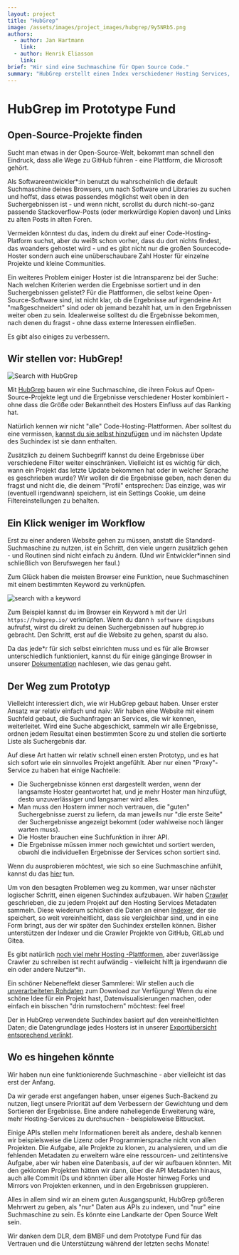 ```yaml
---
layout: project
title: "HubGrep"
image: /assets/images/project_images/hubgrep/9y5NRb5.png
authors:
  - author: Jan Hartmann
    link:
  - author: Henrik Eliasson
    link:
brief: "Wir sind eine Suchmaschine für Open Source Code."
summary: "HubGrep erstellt einen Index verschiedener Hosting Services, um eine Suchmaschine zur Verfügung zu stellen."
---
```


# HubGrep im Prototype Fund

## Open-Source-Projekte finden

Sucht man etwas in der Open-Source-Welt, bekommt man schnell den Eindruck, dass alle Wege zu GitHub führen - eine Plattform, die Microsoft gehört.

Als Softwareentwickler\*:in benutzt du wahrscheinlich die default Suchmaschine deines Browsers, um nach Software und Libraries zu suchen und hoffst, dass etwas passendes möglichst weit oben in den Suchergebnissen ist - und wenn nicht, scrollst du durch nicht-so-ganz passende Stackoverflow-Posts (oder merkwürdige Kopien davon) und Links zu alten Posts in alten Foren.

Vermeiden könntest du das, indem du direkt auf einer Code-Hosting-Platform suchst, aber du weißt schon vorher, dass du dort nichts findest, das woanders gehostet wird - und es gibt nicht nur die großen Sourcecode-Hoster sondern auch eine unüberschaubare Zahl Hoster für einzelne Projekte und kleine Communities.

Ein weiteres Problem einiger Hoster ist die Intransparenz bei der Suche: Nach welchen Kriterien werden die Ergebnisse sortiert und in den Suchergebnissen gelistet? Für die Plattformen, die selbst keine Open-Source-Software sind, ist nicht klar, ob die Ergebnisse auf irgendeine Art "maßgeschneidert" sind oder ob jemand bezahlt hat, um in den Ergebnissen weiter oben zu sein. Idealerweise solltest du die Ergebnisse bekommen, nach denen du fragst - ohne dass externe Interessen einfließen.

Es gibt also einiges zu verbessern.

## Wir stellen vor: HubGrep!

![Search with HubGrep](/assets/images/project_images/hubgrep/d0yy3ih.gif)

Mit [HubGrep](https://hubgrep.io/) bauen wir eine Suchmaschine, die ihren Fokus auf Open-Source-Projekte legt und die Ergebnisse verschiedener Hoster kombiniert - ohne dass die Größe oder Bekanntheit des Hosters Einfluss auf das Ranking hat.

Natürlich kennen wir nicht "alle" Code-Hosting-Plattformen. Aber solltest du eine vermissen, [kannst du sie selbst hinzufügen](https://hubgrep.io/add_instance/step_1) und im nächsten Update des Suchindex ist sie dann enthalten.

Zusätzlich zu deinem Suchbegriff kannst du deine Ergebnisse über verschiedene Filter weiter einschränken. Vielleicht ist es wichtig für dich, wann ein Projekt das letzte Update bekommen hat oder in welcher Sprache es geschrieben wurde? Wir wollen dir die Ergebnisse geben, nach denen du fragst und nicht die, die deinem "Profil" entsprechen: Das einzige, was wir (eventuell irgendwann) speichern, ist ein Settings Cookie, um deine Filtereinstellungen zu behalten.

## Ein Klick weniger im Workflow

Erst zu einer anderen Website gehen zu müssen, anstatt die Standard-Suchmaschine zu nutzen, ist ein Schritt, den viele ungern zusätzlich gehen - und Routinen sind nicht einfach zu ändern. (Und wir Entwickler\*innen sind schließlich von Berufswegen her faul.)

Zum Glück haben die meisten Browser eine Funktion, neue Suchmaschinen mit einem bestimmten Keyword zu verknüpfen.

![search with a keyword](/assets/images/project_images/hubgrep/oKDGzB5.gif)

Zum Beispiel kannst du im Browser ein Keyword `h` mit der Url `https://hubgrep.io/` verknüpfen. Wenn du dann `h software dingsbums` aufrufst, wirst du direkt zu deinen Suchergebnissen auf hubgrep.io gebracht. Den Schritt, erst auf die Website zu gehen, sparst du also.

Da das jede\*r für sich selbst einrichten muss und es für alle Browser unterschiedlich funktioniert, kannst du für einige gänginge Browser in unserer [Dokumentation](https://docs.hubgrep.io/en/latest/docs/hubgrep_search/usage/add_to_browser.html) nachlesen, wie das genau geht.

## Der Weg zum Prototyp

Vielleicht interessiert dich, wie wir HubGrep gebaut haben. Unser erster Ansatz war relativ einfach und naiv: Wir haben eine Website mit einem Suchfeld gebaut, die Suchanfragen an Services, die wir kennen, weiterleitet. Wird eine Suche abgeschickt, sammeln wir alle Ergebnisse, ordnen jedem Resultat einen bestimmten Score zu und stellen die sortierte Liste als Suchergebnis dar.

Auf diese Art hatten wir relativ schnell einen ersten Prototyp, und es hat sich sofort wie ein sinnvolles Projekt angefühlt. Aber nur einen "Proxy"-Service zu haben hat einige Nachteile:

- Die Suchergebnisse können erst dargestellt werden, wenn der langsamste Hoster geantwortet hat, und je mehr Hoster man hinzufügt, desto unzuverlässiger und langsamer wird alles.
- Man muss den Hostern immer noch vertrauen, die "guten" Suchergebnisse zuerst zu liefern, da man jeweils nur "die erste Seite" der Suchergebnisse angezeigt bekommt (oder wahlweise noch länger warten muss).
- Die Hoster brauchen eine Suchfunktion in ihrer API.
- Die Ergebnisse müssen immer noch gewichtet und sortiert werden, obwohl die individuellen Ergebnisse der Services schon sortiert sind.

Wenn du ausprobieren möchtest, wie sich so eine Suchmaschine anfühlt, kannst du das [hier](https://meta.hubgrep.io/) tun.

Um von den besagten Problemen weg zu kommen, war unser nächster logischer Schritt, einen eigenen Suchindex aufzubauen. Wir haben [Crawler](https://github.com/HubGrep/hubgrep_crawlers) geschrieben, die zu jedem Projekt auf den Hosting Services Metadaten sammeln. Diese wiederum schicken die Daten an einen [Indexer](https://github.com/HubGrep/hubgrep_indexer), der sie speichert, so weit vereinheitlicht, dass sie vergleichbar sind, und in eine Form bringt, aus der wir später den Suchindex erstellen können. Bisher unterstützen der Indexer und die Crawler Projekte von GitHub, GitLab und Gitea.

Es gibt natürlich [noch viel mehr Hosting -Plattformen](<https://en.wikipedia.org/wiki/Forge_(software)>), aber zuverlässige Crawler zu schreiben ist recht aufwändig - vielleicht hilft ja irgendwann die ein oder andere Nutzer\*in.

Ein schöner Nebeneffekt dieser Sammlerei: Wir stellen auch die [unverarbeiteten Rohdaten](https://indexer.hubgrep.io/) zum Download zur Verfügung! Wenn du eine schöne Idee für ein Projekt hast, Datenvisualisierungen machen, oder einfach ein bisschen "drin rumstochern" möchtest: feel free!

Der in HubGrep verwendete Suchindex basiert auf den vereinheitlichten Daten; die Datengrundlage jedes Hosters ist in unserer [Exportübersicht entsprechend verlinkt](https://hubgrep.io/hosters).

## Wo es hingehen könnte

Wir haben nun eine funktionierende Suchmaschine - aber vielleicht ist das erst der Anfang.

Da wir gerade erst angefangen haben, unser eigenes Such-Backend zu nutzen, liegt unsere Priorität auf dem Verbessern der Gewichtung und dem Sortieren der Ergebnisse.
Eine andere naheliegende Erweiterung wäre, mehr Hosting-Services zu durchsuchen - beispielsweise Bitbucket.

Einige APIs stellen mehr Informationen bereit als andere, deshalb kennen wir beispielsweise die Lizenz oder Programmiersprache nicht von allen Projekten. Die Aufgabe, alle Projekte zu klonen, zu analysieren, und um die fehlenden Metadaten zu erweitern wäre eine ressourcen- und zeitintensive Aufgabe, aber wir haben eine Datenbasis, auf der wir aufbauen könnten. Mit den geklonten Projekten hätten wir dann, über die API Metadaten hinaus, auch alle Commit IDs und könnten über alle Hoster hinweg Forks und Mirrors von Projekten erkennen, und in den Ergebnissen gruppieren.

Alles in allem sind wir an einem guten Ausgangspunkt, HubGrep größeren Mehrwert zu geben, als "nur" Daten aus APIs zu indexen, und "nur" eine Suchmaschine zu sein.
Es könnte eine Landkarte der Open Source Welt sein.

Wir danken dem DLR, dem BMBF und dem Prototype Fund für das Vertrauen und die Unterstützung während der letzten sechs Monate!
